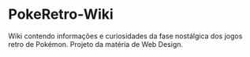 # PokeRetro-Wiki
Wiki contendo informações e curiosidades da fase nostálgica dos jogos retro de Pokémon.
Projeto da matéria de Web Design.
